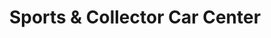 ---
title: "Sports & Collector Car Center"
url: /tempe/sports-and-collector-car-center/
shop: car repair
---